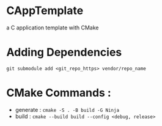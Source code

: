 # CAppTemplate
a C application template with CMake

# Adding Dependencies
`git submodule add <git_repo_https> vendor/repo_name`

# CMake Commands :
- generate : `cmake -S . -B build -G Ninja`
- build    : `cmake --build build --config <debug, release>`